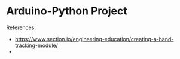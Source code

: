 # Arduino-Python Project

References: 
- https://www.section.io/engineering-education/creating-a-hand-tracking-module/
- 